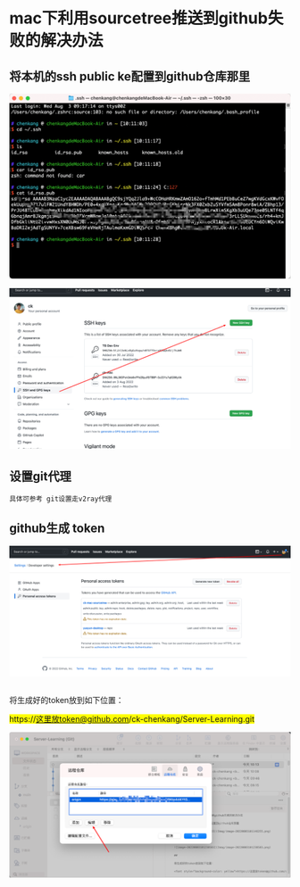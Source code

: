 # mac下利用sourcetree推送到github失败的解决办法

## 将本机的ssh public ke配置到github仓库那里

![image-20220803101146255](Imag/image-20220803101146255.png)

![image-20220803101534961](Imag/image-20220803101534961.png)

## 设置git代理

```
具体可参考 git设置走v2ray代理
```



## github生成 token

![image-20220803101238583](Imag/image-20220803101238583.png)

## 

将生成好的token放到如下位置：

<font style="background-color: yellow">https://这里放token@github.com/ck-chenkang/Server-Learning.git</font>

![image-20220803101503280](Imag/image-20220803101503280.png)

